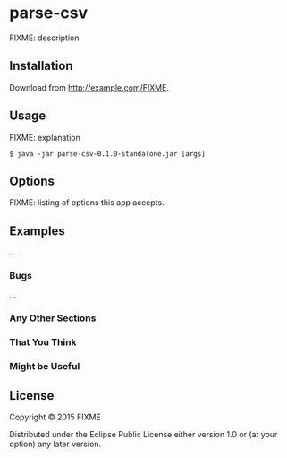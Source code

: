 # parse-csv

FIXME: description

## Installation

Download from http://example.com/FIXME.

## Usage

FIXME: explanation

    $ java -jar parse-csv-0.1.0-standalone.jar [args]

## Options

FIXME: listing of options this app accepts.

## Examples

...

### Bugs

...

### Any Other Sections
### That You Think
### Might be Useful

## License

Copyright © 2015 FIXME

Distributed under the Eclipse Public License either version 1.0 or (at
your option) any later version.
